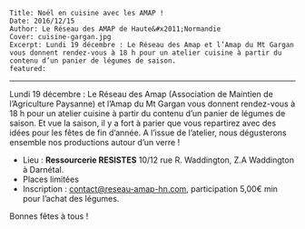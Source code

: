     Title: Noël en cuisine avec les AMAP ! 
    Date: 2016/12/15
    Author: Le Réseau des AMAP de Haute&#x2011;Normandie
    Cover: cuisine-gargan.jpg
    Excerpt: Lundi 19 décembre : Le Réseau des Amap et l’Amap du Mt Gargan vous donnent rendez-vous à 18 h pour un atelier cuisine à partir du contenu d’un panier de légumes de saison.
    featured:
---

Lundi 19 décembre : Le Réseau des Amap (Association de Maintien de l’Agriculture Paysanne) et l’Amap du Mt Gargan vous donnent rendez-vous à 18 h pour un atelier cuisine à partir du contenu d’un panier de légumes de saison. Et vue la saison, il y a fort à parier que vous repartirez avec des idées pour les fêtes de fin d’année. A l’issue de l’atelier, nous dégusterons ensemble nos productions autour d’un verre !

 - Lieu : **Ressourcerie RESISTES** 10/12 rue R. Waddington, Z.A Waddington à Darnétal.
 - Places limitées 
 - Inscription : contact@reseau-amap-hn.com, participation 5,00€ min pour l’achat des légumes.
 
Bonnes fêtes à tous !
